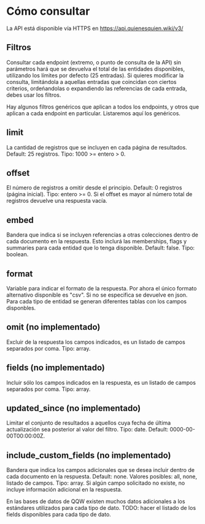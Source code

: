 # Cómo consultar
La API está disponible vía HTTPS en https://api.quienesquien.wiki/v3/

## Filtros
Consultar cada endpoint (extremo, o punto de consulta de la API) sin parámetros hará que se devuelva el total de las entidades disponibles, utilizando los límites por defecto (25 entradas). Si quieres modificar la consulta, limitándola a aquellas entradas que coincidan con ciertos criterios, ordeńandolas o expandiendo las referencias de cada entrada, debes usar los filtros.

Hay algunos filtros genéricos que aplican a todos los endpoints, y otros que aplican a cada endpoint en particular. Listaremos aquí los genéricos.

## limit
La cantidad de registros que se incluyen en cada página de resultados. Default: 25 registros. Tipo: 1000 >= entero > 0.

## offset
El número de registros a omitir desde el principio. Default: 0 registros (página inicial). Tipo: entero >= 0. Si el offset es mayor al número total de registros devuelve una respuesta vacía.

## embed
Bandera que indica si se incluyen referencias a otras colecciones dentro de cada documento en la respuesta. Esto inclurá las memberships, flags y summaries para cada entidad que lo tenga disponible. Default: false. Tipo: boolean.

## format 
Variable para indicar el formato de la respuesta. Por ahora el único formato alternativo disponible es "csv". Si no se especifica se devuelve en json.
Para cada tipo de entidad se generan diferentes tablas con los campos disponbles. 


## omit (no implementado)
Excluir de la respuesta los campos indicados, es un listado de campos separados por coma. Tipo: array.

## fields (no implementado)
Incluir sólo los campos indicados en la respuesta, es un listado de campos separados por coma. Tipo: array.


## updated_since (no implementado)
Limitar el conjunto de resultados a aquellos cuya fecha de última actualización sea posterior al valor del filtro. Tipo: date. Default: 0000-00-00T00:00:00Z.

## include_custom_fields (no implementado)
Bandera que indica los campos adicionales que se desea incluir dentro de cada documento en la respuesta. Default: none. Valores posibles: all, none, listado de campos. Tipo: array. Si algún campo solicitado no existe, no incluye información adicional en la respuesta.

En las bases de datos de QQW existen muchos datos adicionales a los estándares utilizados para cada tipo de dato. TODO: hacer el listado de los fields disponibles para cada tipo de dato.
